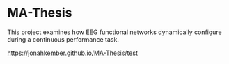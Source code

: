 # MA-Thesis
This project examines how EEG functional networks dynamically configure during a continuous performance task.

https://jonahkember.github.io/MA-Thesis/test
